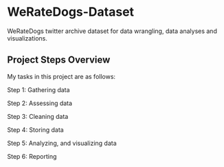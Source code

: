 # WeRateDogs-Dataset
WeRateDogs twitter archive dataset for data wrangling, data analyses and visualizations.

## Project Steps Overview
My tasks in this project are as follows:

Step 1: Gathering data

Step 2: Assessing data

Step 3: Cleaning data

Step 4: Storing data

Step 5: Analyzing, and visualizing data

Step 6: Reporting

